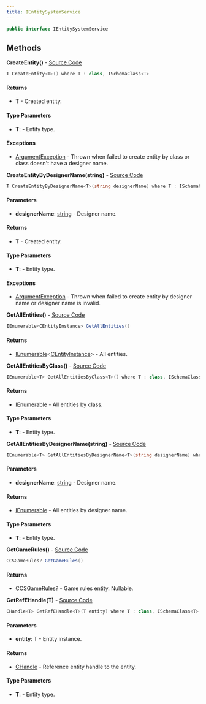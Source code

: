 ```yaml
---
title: IEntitySystemService
---
```


```csharp
public interface IEntitySystemService
```

## Methods

**CreateEntity<T>()** - [Source Code](https://github.com/swiftly-solution/swiftlys2/blob/master/managed/src/SwiftlyS2.Shared/Modules/EntitySystem/IEntitySystem.cs#L16)

```csharp
T CreateEntity<T>() where T : class, ISchemaClass<T>
```

#### Returns

- T - Created entity.

#### Type Parameters

- **T**:  - Entity type.

#### Exceptions

- [ArgumentException](https://learn.microsoft.com/dotnet/api/system.argumentexception) - Thrown when failed to create entity by class or class doesn't have a designer name.

**CreateEntityByDesignerName<T>(string)** - [Source Code](https://github.com/swiftly-solution/swiftlys2/blob/master/managed/src/SwiftlyS2.Shared/Modules/EntitySystem/IEntitySystem.cs#L25)

```csharp
T CreateEntityByDesignerName<T>(string designerName) where T : ISchemaClass<T>
```

#### Parameters

- **designerName**: [string](https://learn.microsoft.com/dotnet/api/system.string) - Designer name.

#### Returns

- T - Created entity.

#### Type Parameters

- **T**:  - Entity type.

#### Exceptions

- [ArgumentException](https://learn.microsoft.com/dotnet/api/system.argumentexception) - Thrown when failed to create entity by designer name or designer name is invalid.

**GetAllEntities()** - [Source Code](https://github.com/swiftly-solution/swiftlys2/blob/master/managed/src/SwiftlyS2.Shared/Modules/EntitySystem/IEntitySystem.cs#L45)

```csharp
IEnumerable<CEntityInstance> GetAllEntities()
```

#### Returns

- [IEnumerable](https://learn.microsoft.com/dotnet/api/system.collections.generic.ienumerable-1)<[CEntityInstance](/docs/api/shared/schemadefinitions/centityinstance)> - All entities.

**GetAllEntitiesByClass<T>()** - [Source Code](https://github.com/swiftly-solution/swiftlys2/blob/master/managed/src/SwiftlyS2.Shared/Modules/EntitySystem/IEntitySystem.cs#L52)

```csharp
IEnumerable<T> GetAllEntitiesByClass<T>() where T : class, ISchemaClass<T>
```

#### Returns

- [IEnumerable](https://learn.microsoft.com/dotnet/api/system.collections.generic.ienumerable-1)<T> - All entities by class.

#### Type Parameters

- **T**:  - Entity type.

**GetAllEntitiesByDesignerName<T>(string)** - [Source Code](https://github.com/swiftly-solution/swiftlys2/blob/master/managed/src/SwiftlyS2.Shared/Modules/EntitySystem/IEntitySystem.cs#L60)

```csharp
IEnumerable<T> GetAllEntitiesByDesignerName<T>(string designerName) where T : class, ISchemaClass<T>
```

#### Parameters

- **designerName**: [string](https://learn.microsoft.com/dotnet/api/system.string) - Designer name.

#### Returns

- [IEnumerable](https://learn.microsoft.com/dotnet/api/system.collections.generic.ienumerable-1)<T> - All entities by designer name.

#### Type Parameters

- **T**:  - Entity type.

**GetGameRules()** - [Source Code](https://github.com/swiftly-solution/swiftlys2/blob/master/managed/src/SwiftlyS2.Shared/Modules/EntitySystem/IEntitySystem.cs#L39)

```csharp
CCSGameRules? GetGameRules()
```

#### Returns

- [CCSGameRules](/docs/api/shared/schemadefinitions/ccsgamerules)? - Game rules entity. Nullable.

**GetRefEHandle<T>(T)** - [Source Code](https://github.com/swiftly-solution/swiftlys2/blob/master/managed/src/SwiftlyS2.Shared/Modules/EntitySystem/IEntitySystem.cs#L33)

```csharp
CHandle<T> GetRefEHandle<T>(T entity) where T : class, ISchemaClass<T>
```

#### Parameters

- **entity**: T - Entity instance.

#### Returns

- [CHandle](/docs/api/shared/natives/chandle-1)<T> - Reference entity handle to the entity.

#### Type Parameters

- **T**:  - Entity type.

